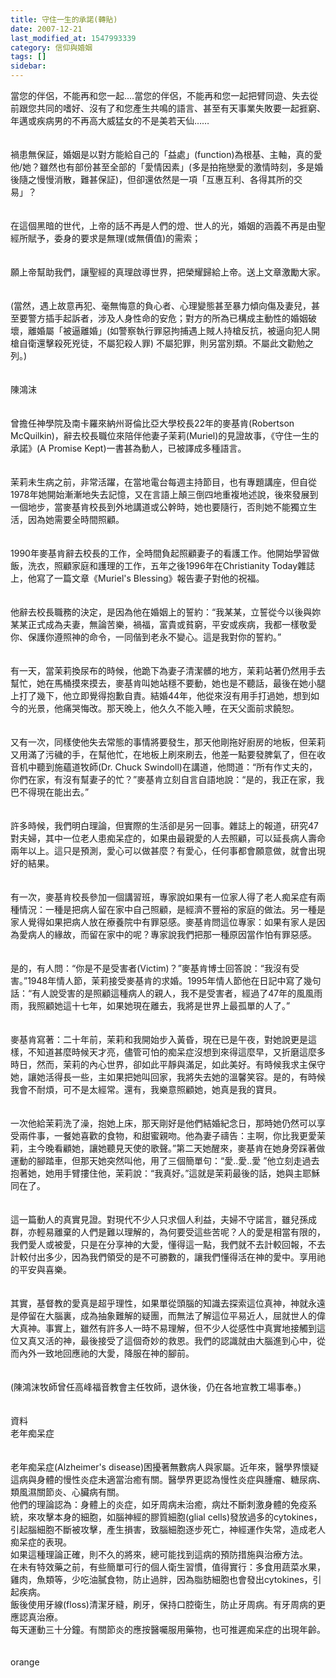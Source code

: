 ```yaml
---
title: 守住一生的承諾(轉貼)
date: 2007-12-21
last_modified_at: 1547993339
category: 信仰與婚姻
tags: []
sidebar: 
---
```


<p>當您的伴侶，不能再和您一起....<!--more-->當您的伴侶，不能再和您一起把臂同遊、失去從前跟您共同的嗜好、沒有了和您產生共鳴的語言、甚至有天事業失敗要一起捱窮、年邁或疾病男的不再高大威猛女的不是美若天仙……<br/><br/><br/>禍患無保証，婚姻是以對方能給自己的「益處」(function)為根基、主軸，真的愛他/她？雖然也有部份甚至全部的「愛情因素」(多是拍拖戀愛的激情時刻，多是婚後隨之慢慢消散，難甚保証)，但卻還依然是一項「互惠互利、各得其所的交易」？<br/><br/><br/>在這個黑暗的世代，上帝的話不再是人們的燈、世人的光，婚姻的涵義不再是由聖經所賦予，委身的要求是無理(或無價值)的需索；<br/><br/><br/>願上帝幫助我們，讓聖經的真理啟導世界，把榮耀歸給上帝。送上文章激勵大家。<br/><br/><br/>(當然，遇上故意再犯、毫無悔意的負心者、心理變態甚至暴力傾向傷及妻兒，甚至要警方插手起訴者，涉及人身性命的安危；對方的所為已構成主動性的婚姻破壞，離婚屬「被逼離婚」(如警察執行罪惡拘捕遇上賊人持槍反抗，被逼向犯人開槍自衛還擊殺死兇徒，不屬犯殺人罪) 不屬犯罪，則另當別類。不屬此文勸勉之列。)<br/><br/><br/>陳鴻沫<br/><br/><br/>曾擔任神學院及南卡羅來納州哥倫比亞大學校長22年的麥基肯(Robertson McQuilkin)，辭去校長職位來陪伴他妻子茉莉(Muriel)的見證故事，《守住一生的承諾》(A Promise Kept)一書甚為動人，已被譯成多種語言。<br/><br/><br/>茉莉未生病之前，非常活躍，在當地電台每週主持節目，也有專題講座，但自從1978年她開始漸漸地失去記憶，又在言語上顛三倒四地重複地述說，後來發展到一個地步，當麥基肯校長到外地講道或公幹時，她也要隨行，否則她不能獨立生活，因為她需要全時間照顧。<br/><br/><br/>1990年麥基肯辭去校長的工作，全時間負起照顧妻子的看護工作。他開始學習做飯，洗衣，照顧家庭和護理的工作，五年之後1996年在Christianity Today雜誌上，他寫了一篇文章《Muriel's Blessing》報告妻子對他的祝福。<br/><br/><br/>他辭去校長職務的決定，是因為他在婚姻上的誓約：“我某某，立誓從今以後與妳某某正式成為夫妻，無論苦樂，禍福，富貴或貧窮，平安或疾病，我都一樣敬愛你、保護你遵照神的命令，一同偕到老永不變心。這是我對你的誓約。”<br/><br/><br/>有一天，當茉莉換尿布的時候，他跪下為妻子清潔髒的地方，茉莉站著仍然用手去幫忙，她在馬桶摸來摸去，麥基肯叫她站穩不要動，她也是不聽話，最後在她小腿上打了幾下，他立即覺得抱歉自責。結婚44年，他從來沒有用手打過她，想到如今的光景，他痛哭悔改。那天晚上，他久久不能入睡，在天父面前求饒恕。<br/><br/><br/>又有一次，同樣使他失去常態的事情將要發生，那天他剛拖好廚房的地板，但茉莉又用滿了污穢的手，在幫他忙，在地板上刷來刷去，他差一點要發脾氣了，但在收音机中聽到施蘊道牧師(Dr. Chuck Swindoll)在講道，他問道：“所有作丈夫的，你們在家，有沒有幫妻子的忙？”麥基肯立刻自言自語地說：“是的，我正在家，我巴不得現在能出去。”<br/><br/><br/>許多時候，我們明白理論，但實際的生活卻是另一回事。雜誌上的報道，研究47對夫婦，其中一位老人患痴呆症的，如果由最親愛的人去照顧，可以延長病人壽命兩年以上。這只是預測，愛心可以做甚麼？有愛心，任何事都會願意做，就會出現好的結果。<br/><br/><br/>有一次，麥基肯校長參加一個講習班，專家說如果有一位家人得了老人痴呆症有兩種情況：一種是把病人留在家中自己照顧，是經濟不豐裕的家庭的做法。另一種是家人覺得如果把病人放在療養院中有罪惡感。麥基肯問這位專家：如果有家人是因為愛病人的緣故，而留在家中的呢？專家說我們把那一種原因當作怕有罪惡感。<br/><br/><br/>是的，有人問：“你是不是受害者(Victim)？”麥基肯博士回答說：“我沒有受害。”1948年情人節，茉莉接受麥基肯的求婚。1995年情人節他在日記中寫了幾句話：“有人說受害的是照顧這種病人的親人，我不是受害者，經過了47年的風風雨雨，我照顧她這十七年，如果她現在離去，我將是世界上最孤單的人了。”<br/><br/><br/>麥基肯寫著：二十年前，茉莉和我開始步入黃昏，現在已是午夜，對她說更是這樣，不知道甚麼時候天才亮，儘管可怕的痴呆症沒想到來得這麼早，又折磨這麼多時日，然而，茉莉的內心世界，卻如此平靜與滿足，如此美好。有時候我求主保守她，讓她活得長一些，主如果把她叫回家，我將失去她的溫馨笑容。是的，有時候我會不耐煩，可不是太經常。還有，我樂意照顧她，她真是我的寶貝。<br/><br/><br/>一次他給茉莉洗了澡，抱她上床，那天剛好是他們結婚紀念日，那時她仍然可以享受兩件事，一餐她喜歡的食物，和甜蜜親吻。他為妻子禱告：主啊，你比我更愛茉莉，主今晚看顧她，讓她聽見天使的歌聲。”第二天她醒來，麥基肯在她身旁踩著做運動的腳踏車，但那天她突然叫他，用了三個簡單句：“愛..愛..愛 ”他立刻走過去抱著她，她用手臂摟住他，茉莉說：“我真好。”這就是茉莉最後的話，她與主耶穌同在了。<br/><br/><br/>這一篇動人的真實見證。對現代不少人只求個人利益，夫婦不守諾言，雖兒孫成群，亦輕易離棄的人們是難以理解的，為何要受這些苦呢？人的愛是相當有限的，我們愛人或被愛，只是在分享神的大愛，懂得這一點，我們就不去計較回報，不去計較付出多少，因為我們領受的是不可勝數的，讓我們懂得活在神的愛中。享用祂的平安與喜樂。<br/><br/><br/>其實，基督教的愛真是超乎理性，如果單從頭腦的知識去探索這位真神，神就永遠是停留在大腦裏，成為抽象難解的疑團，而無法了解這位平易近人，屈就世人的偉大真神。事實上，雖然有許多人一時不易理解，但不少人從感性中真實地接觸到這位又真又活的神，最後接受了這個奇妙的救恩。我們的認識就由大腦進到心中，從而內外一致地回應祂的大愛，降服在神的腳前。<br/><br/><br/>(陳鴻沫牧師曾任高峰福音教會主任牧師，退休後，仍在各地宣教工場事奉。)<br/><br/><br/>資料<br/>老年痴呆症<br/><br/><br/>老年痴呆症(Alzheimer's disease)困擾著無數病人與家屬。近年來，醫學界懷疑這病與身體的慢性炎症未適當治癒有關。醫學界更認為慢性炎症與腫瘤、糖尿病、類風濕關節炎、心臟病有關。<br/>他們的理論認為：身體上的炎症，如牙周病未治癒，病灶不斷刺激身體的免疫系統，來攻擊本身的細胞，如腦神經的膠質細胞(glial cells)發放過多的cytokines，引起腦細胞不斷被攻擊，產生損害，致腦細胞逐步死亡，神經運作失常，造成老人痴呆症的表現。<br/>如果這種理論正確，則不久的將來，總可能找到這病的預防措施與治療方法。<br/>在未有特效藥之前，有些簡單可行的個人衛生習慣，值得實行：多食用蔬菜水果，雞肉，魚類等，少吃油膩食物，防止過胖，因為脂肪細胞也會發出cytokines，引起疾病。<br/>飯後使用牙線(floss)清潔牙縫，刷牙，保持口腔衛生，防止牙周病。有牙周病的更應認真治療。<br/>每天運動三十分鐘。有關節炎的應按醫囑服用藥物，也可推遲痴呆症的出現年齡。  <br/><br/> <br/>orange<br/><br/></p><p> </p><br/>